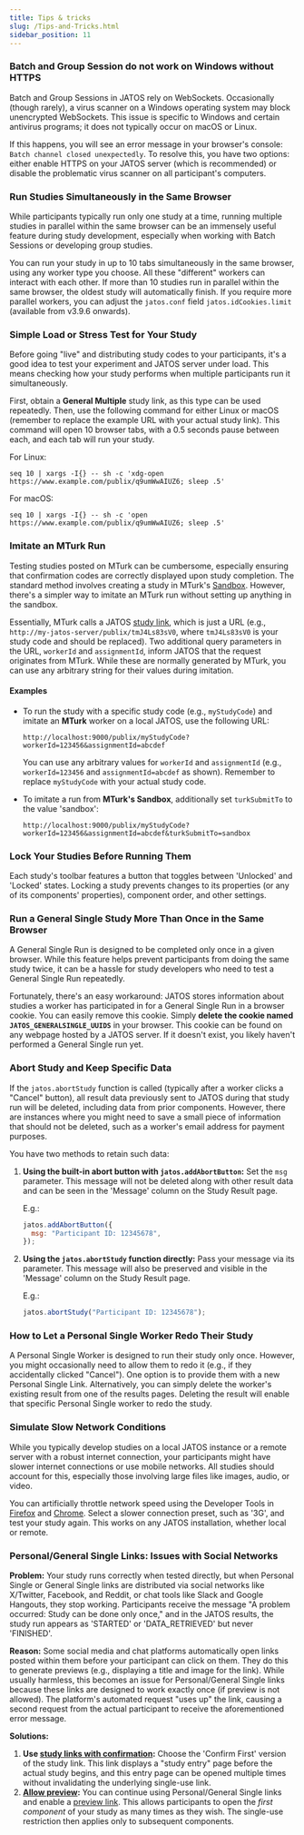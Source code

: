 ```yaml
---
title: Tips & tricks
slug: /Tips-and-Tricks.html
sidebar_position: 11
---
```


### Batch and Group Session do not work on Windows without HTTPS

Batch and Group Sessions in JATOS rely on WebSockets. Occasionally (though rarely), a virus scanner on a Windows operating system may block unencrypted WebSockets. This issue is specific to Windows and certain antivirus programs; it does not typically occur on macOS or Linux.

If this happens, you will see an error message in your browser's console: `Batch channel closed unexpectedly`. To resolve this, you have two options: either enable HTTPS on your JATOS server (which is recommended) or disable the problematic virus scanner on all participant's computers.

### Run Studies Simultaneously in the Same Browser

While participants typically run only one study at a time, running multiple studies in parallel within the same browser can be an immensely useful feature during study development, especially when working with Batch Sessions or developing group studies.

You can run your study in up to 10 tabs simultaneously in the same browser, using any worker type you choose. All these "different" workers can interact with each other. If more than 10 studies run in parallel within the same browser, the oldest study will automatically finish. If you require more parallel workers, you can adjust the `jatos.conf` field `jatos.idCookies.limit` (available from v3.9.6 onwards).

### Simple Load or Stress Test for Your Study

Before going "live" and distributing study codes to your participants, it's a good idea to test your experiment and JATOS server under load. This means checking how your study performs when multiple participants run it simultaneously.

First, obtain a **General Multiple** study link, as this type can be used repeatedly. Then, use the following command for either Linux or macOS (remember to replace the example URL with your actual study link). This command will open 10 browser tabs, with a 0.5 seconds pause between each, and each tab will run your study.

For Linux:

```shell
seq 10 | xargs -I{} -- sh -c 'xdg-open https://www.example.com/publix/q9umWwAIUZ6; sleep .5'
```

For macOS:

```shell
seq 10 | xargs -I{} -- sh -c 'open https://www.example.com/publix/q9umWwAIUZ6; sleep .5'
```

### Imitate an MTurk Run

Testing studies posted on MTurk can be cumbersome, especially ensuring that confirmation codes are correctly displayed upon study completion. The standard method involves creating a study in MTurk's [Sandbox](https://requester.mturk.com/developer/sandbox). However, there's a simpler way to imitate an MTurk run without setting up anything in the sandbox.

Essentially, MTurk calls a JATOS [study link](Run-your-Study-with-Study-Links.html), which is just a URL (e.g., `http://my-jatos-server/publix/tmJ4Ls83sV0`, where `tmJ4Ls83sV0` is your study code and should be replaced). Two additional query parameters in the URL, `workerId` and `assignmentId`, inform JATOS that the request originates from MTurk. While these are normally generated by MTurk, you can use any arbitrary string for their values during imitation.

#### Examples

  * To run the study with a specific study code (e.g., `myStudyCode`) and imitate an **MTurk** worker on a local JATOS, use the following URL:

    ```
    http://localhost:9000/publix/myStudyCode?workerId=123456&assignmentId=abcdef
    ```

    You can use any arbitrary values for `workerId` and `assignmentId` (e.g., `workerId=123456` and `assignmentId=abcdef` as shown). Remember to replace `myStudyCode` with your actual study code.

  * To imitate a run from **MTurk's Sandbox**, additionally set `turkSubmitTo` to the value 'sandbox':

    ```
    http://localhost:9000/publix/myStudyCode?workerId=123456&assignmentId=abcdef&turkSubmitTo=sandbox
    ```

### Lock Your Studies Before Running Them

Each study's toolbar features a button that toggles between 'Unlocked' and 'Locked' states. Locking a study prevents changes to its properties (or any of its components' properties), component order, and other settings.

### Run a General Single Study More Than Once in the Same Browser

A General Single Run is designed to be completed only once in a given browser. While this feature helps prevent participants from doing the same study twice, it can be a hassle for study developers who need to test a General Single Run repeatedly.

Fortunately, there's an easy workaround: JATOS stores information about studies a worker has participated in for a General Single Run in a browser cookie. You can easily remove this cookie. Simply **delete the cookie named `JATOS_GENERALSINGLE_UUIDS`** in your browser. This cookie can be found on any webpage hosted by a JATOS server. If it doesn't exist, you likely haven't performed a General Single run yet.

### Abort Study and Keep Specific Data

If the `jatos.abortStudy` function is called (typically after a worker clicks a "Cancel" button), all result data previously sent to JATOS during that study run will be deleted, including data from prior components. However, there are instances where you might need to save a small piece of information that should not be deleted, such as a worker's email address for payment purposes.

You have two methods to retain such data:

1.  **Using the built-in abort button with `jatos.addAbortButton`:** Set the `msg` parameter. This message will not be deleted along with other result data and can be seen in the 'Message' column on the Study Result page.

    E.g.:

    ```javascript
    jatos.addAbortButton({
      msg: "Participant ID: 12345678",
    });
    ```

2.  **Using the `jatos.abortStudy` function directly:** Pass your message via its parameter. This message will also be preserved and visible in the 'Message' column on the Study Result page.

    E.g.:

    ```javascript
    jatos.abortStudy("Participant ID: 12345678");
    ```

### How to Let a Personal Single Worker Redo Their Study

A Personal Single Worker is designed to run their study only once. However, you might occasionally need to allow them to redo it (e.g., if they accidentally clicked "Cancel"). One option is to provide them with a new Personal Single Link. Alternatively, you can simply delete the worker's existing result from one of the results pages. Deleting the result will enable that specific Personal Single worker to redo the study.

### Simulate Slow Network Conditions

While you typically develop studies on a local JATOS instance or a remote server with a robust internet connection, your participants might have slower internet connections or use mobile networks. All studies should account for this, especially those involving large files like images, audio, or video.

You can artificially throttle network speed using the Developer Tools in [Firefox](https://developer.mozilla.org/en-US/docs/Tools/Network_Monitor) and [Chrome](https://developers.google.com/web/tools/chrome-devtools/network#throttle). Select a slower connection preset, such as '3G', and test your study again. This works on any JATOS installation, whether local or remote.

### Personal/General Single Links: Issues with Social Networks

**Problem:** Your study runs correctly when tested directly, but when Personal Single or General Single links are distributed via social networks like X/Twitter, Facebook, and Reddit, or chat tools like Slack and Google Hangouts, they stop working. Participants receive the message "A problem occurred: Study can be done only once," and in the JATOS results, the study run appears as 'STARTED' or 'DATA_RETRIEVED' but never 'FINISHED'.

**Reason:** Some social media and chat platforms automatically open links posted within them before your participant can click on them. They do this to generate previews (e.g., displaying a title and image for the link). While usually harmless, this becomes an issue for Personal/General Single links because these links are designed to work exactly once (if preview is not allowed). The platform's automated request "uses up" the link, causing a second request from the actual participant to receive the aforementioned error message.

**Solutions:**

1.  **Use [study links with confirmation](Run-your-Study-with-Study-Links.html#study-link--study-entry-page-for-confirmation):** Choose the 'Confirm First' version of the study link. This link displays a "study entry" page before the actual study begins, and this entry page can be opened multiple times without invalidating the underlying single-use link.
2.  **[Allow preview](Restricting-study-flow.html#allow-preview):** You can continue using Personal/General Single links and enable a [preview link](Restricting-study-flow.html#preview-links). This allows participants to open the *first component* of your study as many times as they wish. The single-use restriction then applies only to subsequent components.
